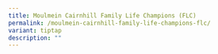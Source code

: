 ```yaml
---
title: Moulmein Cairnhill Family Life Champions (FLC)
permalink: /moulmein-cairnhill-family-life-champions-flc/
variant: tiptap
description: ""
---
```

